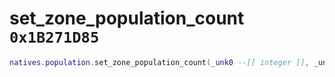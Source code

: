 # set_zone_population_count `0x1B271D85`

```lua
natives.population.set_zone_population_count(_unk0 --[[ integer ]], _unk1 --[[ integer ]])
```